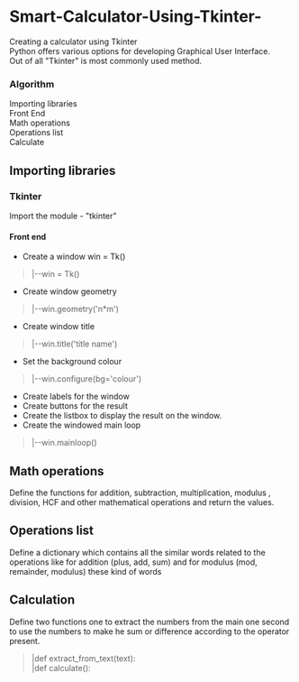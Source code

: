 # Smart-Calculator-Using-Tkinter-
Creating a calculator using Tkinter</br>
Python offers various options for developing Graphical User Interface. </br>
Out of all  "Tkinter" is most commonly used method.</br>
### Algorithm
Importing libraries</br>
Front End </br> 
Math operations</br>
Operations list</br>
Calculate</br>
## Importing libraries
### Tkinter
Import the module - "tkinter"</br>
#### Front end
* Create a window win = Tk()</br>
> |--win = Tk() <br/>
* Create window geometry
> |--win.geometry('n*m') <br/> 
 
* Create window title 
> |--win.title('title name')  <br/>
* Set the background colour
> |--win.configure(bg='colour') <br/>
* Create labels for the window
* Create buttons for the result 
* Create the listbox to display the result on the window.
* Create the windowed main loop
> |--win.mainloop() <br/>
   
   ## Math operations
   Define the functions for addition, subtraction, multiplication, modulus , division, HCF and other mathematical operations and return the values.
   
   ## Operations list
   Define a dictionary  which contains all the similar words related to the operations like for addition  (plus, add, sum)  and for modulus  (mod, remainder, modulus) these kind of words
   
   ## Calculation
   Define two functions one to extract the numbers from the main one second to use the numbers to make he sum or difference according to the operator present.
   > |def extract_from_text(text): <br/>
   > |def calculate(): <br/>

